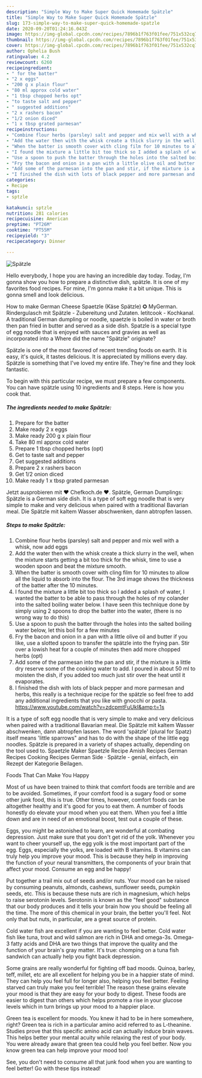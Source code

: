 ```yaml
---
description: "Simple Way to Make Super Quick Homemade Spätzle"
title: "Simple Way to Make Super Quick Homemade Spätzle"
slug: 173-simple-way-to-make-super-quick-homemade-spatzle
date: 2020-09-20T01:24:16.043Z
image: https://img-global.cpcdn.com/recipes/7896b1f763f01fee/751x532cq70/spatzle-recipe-main-photo.jpg
thumbnail: https://img-global.cpcdn.com/recipes/7896b1f763f01fee/751x532cq70/spatzle-recipe-main-photo.jpg
cover: https://img-global.cpcdn.com/recipes/7896b1f763f01fee/751x532cq70/spatzle-recipe-main-photo.jpg
author: Ophelia Bush
ratingvalue: 4.2
reviewcount: 6260
recipeingredient:
- " for the batter"
- "2 x eggs"
- "200 g x plain flour"
- "80 ml approx cold water"
- "1 tbsp chopped herbs opt"
- "to taste salt and pepper"
- " suggested additions"
- "2 x rashers bacon"
- "1/2 onion diced"
- "1 x tbsp grated parmesan"
recipeinstructions:
- "Combine flour herbs (parsley) salt and pepper and mix well with a whisk, now add eggs"
- "Add the water then with the whisk create a thick slurry in the well, when the mixture starts getting a bit too thick for the whisk, time to use a wooden spoon and beat the mixture smooth."
- "When the batter is smooth cover with cling film for 10 minutes to allow all the liquid to absorb into the flour. The 3rd image shows the thickness of the batter after the 10 minutes."
- "I found the mixture a little bit too thick so I added a splash of water, I wanted the batter to be able to pass through the holes of my colander into the salted boiling water below. I have seen this technique done by simply using 2 spoons to drop the batter into the water, (there is no wrong way to do this)"
- "Use a spoon to push the batter through the holes into the salted boiling water below, let this boil for a few minutes"
- "Fry the bacon and onion in a pan with a little olive oil and butter if you like, use a slotted spoon to transfer the spätzle into the frying pan. Stir over a lowish heat for a couple of minutes then add more chopped herbs (opt)"
- "Add some of the parmesan into the pan and stir, if the mixture is a little dry reserve some of the cooking water to add. I poured in about 50 ml to moisten the dish, if you added too much just stir over the heat until it evaporates."
- "I finished the dish with lots of black pepper and more parmesan and herbs, this really is a technique recipe for the spätzle so feel free to add any additional ingredients that you like with gnocchi or pasta. https://www.youtube.com/watch?v=zdcpmtFuUkI&amp;t=1s"
categories:
- Recipe
tags:
- sptzle

katakunci: sptzle 
nutrition: 281 calories
recipecuisine: American
preptime: "PT26M"
cooktime: "PT55M"
recipeyield: "3"
recipecategory: Dinner

---
```



![Spätzle](https://img-global.cpcdn.com/recipes/7896b1f763f01fee/751x532cq70/spatzle-recipe-main-photo.jpg)

Hello everybody, I hope you are having an incredible day today. Today, I'm gonna show you how to prepare a distinctive dish, spätzle. It is one of my favorites food recipes. For mine, I'm gonna make it a bit unique. This is gonna smell and look delicious.

How to make German Cheese Spaetzle (Käse Spätzle) ✪ MyGerman. Rindergulasch mit Spätzle - Zubereitung und Zutaten. letitcook - Kochkanal. A traditional German dumpling or noodle, spaetzle is boiled in water or broth then pan fried in butter and served as a side dish. Spatzle is a special type of egg noodle that is enjoyed with sauces and gravies as well as incorporated into a Where did the name &#34;Spätzle&#34; originate?

Spätzle is one of the most favored of recent trending foods on earth. It is easy, it's quick, it tastes delicious. It is appreciated by millions every day. Spätzle is something that I've loved my entire life. They're fine and they look fantastic.


To begin with this particular recipe, we must prepare a few components. You can have spätzle using 10 ingredients and 8 steps. Here is how you cook that.

<!--inarticleads1-->

##### The ingredients needed to make Spätzle:

1. Prepare  for the batter
1. Make ready 2 x eggs
1. Make ready 200 g x plain flour
1. Take 80 ml approx cold water
1. Prepare 1 tbsp chopped herbs (opt)
1. Get to taste salt and pepper
1. Get  suggested additions
1. Prepare 2 x rashers bacon
1. Get 1/2 onion diced
1. Make ready 1 x tbsp grated parmesan


Jetzt ausprobieren mit ♥ Chefkoch.de ♥. Spätzle, German Dumplings: Spätzle is a German side dish. It is a type of soft egg noodle that is very simple to make and very delicious when paired with a traditional Bavarian meal. Die Spätzle mit kaltem Wasser abschwenken, dann abtropfen lassen. 

<!--inarticleads2-->

##### Steps to make Spätzle:

1. Combine flour herbs (parsley) salt and pepper and mix well with a whisk, now add eggs
1. Add the water then with the whisk create a thick slurry in the well, when the mixture starts getting a bit too thick for the whisk, time to use a wooden spoon and beat the mixture smooth.
1. When the batter is smooth cover with cling film for 10 minutes to allow all the liquid to absorb into the flour. The 3rd image shows the thickness of the batter after the 10 minutes.
1. I found the mixture a little bit too thick so I added a splash of water, I wanted the batter to be able to pass through the holes of my colander into the salted boiling water below. I have seen this technique done by simply using 2 spoons to drop the batter into the water, (there is no wrong way to do this)
1. Use a spoon to push the batter through the holes into the salted boiling water below, let this boil for a few minutes
1. Fry the bacon and onion in a pan with a little olive oil and butter if you like, use a slotted spoon to transfer the spätzle into the frying pan. Stir over a lowish heat for a couple of minutes then add more chopped herbs (opt)
1. Add some of the parmesan into the pan and stir, if the mixture is a little dry reserve some of the cooking water to add. I poured in about 50 ml to moisten the dish, if you added too much just stir over the heat until it evaporates.
1. I finished the dish with lots of black pepper and more parmesan and herbs, this really is a technique recipe for the spätzle so feel free to add any additional ingredients that you like with gnocchi or pasta. https://www.youtube.com/watch?v=zdcpmtFuUkI&amp;t=1s


It is a type of soft egg noodle that is very simple to make and very delicious when paired with a traditional Bavarian meal. Die Spätzle mit kaltem Wasser abschwenken, dann abtropfen lassen. The word &#39;spätzle&#39; (plural for Spatz) itself means &#39;little sparrows&#34; and has to do with the shape of the little egg noodles. Spätzle is prepared in a variety of shapes actually, depending on the tool used to. Spaetzle Maker Spaetzle Recipe Amish Recipes German Recipes Cooking Recipes German Side · Spätzle - genial, einfach, ein Rezept der Kategorie Beilagen. 

Foods That Can Make You Happy


Most of us have been trained to think that comfort foods are terrible and are to be avoided. Sometimes, if your comfort food is a sugary food or some other junk food, this is true. Other times, however, comfort foods can be altogether healthy and it's good for you to eat them. A number of foods honestly do elevate your mood when you eat them. When you feel a little down and are in need of an emotional boost, test out a couple of these.

Eggs, you might be astonished to learn, are wonderful at combating depression. Just make sure that you don't get rid of the yolk. Whenever you want to cheer yourself up, the egg yolk is the most important part of the egg. Eggs, especially the yolks, are loaded with B vitamins. B vitamins can truly help you improve your mood. This is because they help in improving the function of your neural transmitters, the components of your brain that affect your mood. Consume an egg and be happy!

Put together a trail mix out of seeds and/or nuts. Your mood can be raised by consuming peanuts, almonds, cashews, sunflower seeds, pumpkin seeds, etc. This is because these nuts are rich in magnesium, which helps to raise serotonin levels. Serotonin is known as the "feel good" substance that our body produces and it tells your brain how you should be feeling all the time. The more of this chemical in your brain, the better you'll feel. Not only that but nuts, in particular, are a great source of protein.

Cold water fish are excellent if you are wanting to feel better. Cold water fish like tuna, trout and wild salmon are rich in DHA and omega-3s. Omega-3 fatty acids and DHA are two things that improve the quality and the function of your brain's gray matter. It's true: chomping on a tuna fish sandwich can actually help you fight back depression. 

Some grains are really wonderful for fighting off bad moods. Quinoa, barley, teff, millet, etc are all excellent for helping you be in a happier state of mind. They can help you feel full for longer also, helping you feel better. Feeling starved can truly make you feel terrible! The reason these grains elevate your mood is that they are easy for your body to digest. These foods are easier to digest than others which helps promote a rise in your glucose levels which in turn brings up your mood to a happier place.

Green tea is excellent for moods. You knew it had to be in here somewhere, right? Green tea is rich in a particular amino acid referred to as L-theanine. Studies prove that this specific amino acid can actually induce brain waves. This helps better your mental acuity while relaxing the rest of your body. You were already aware that green tea could help you feel better. Now you know green tea can help improve your mood too!

See, you don't need to consume all that junk food when you are wanting to feel better! Go  with  these tips  instead!


